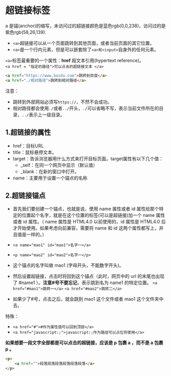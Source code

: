 # 超链接标签

a 是锚(anchor)的缩写，未访问过的超链接颜色是蓝色rgb(0,0,238)，访问过的是紫色rgb(58,26,139).

- `<a>`超链接可以从一个页面跳转到其他页面，或者当前页面的其它位置。
- `<a>`是一个行内元素，但是可以嵌套除了`<a>和<input>`自身外的任何元素。

`<a>`标签最重要的一个属性：**href** 超文本引用(hypertext reference)。  
`<a href = "指定的路径">可以点击的超链接文本 </a>`

````html
<a href="https://www.baidu.com">跳转到百度</a>
<a href="./相对路径">跳转到相对路径</a>
````

注意：

- 跳转到外部网站必须写`https://`，不然不会成功。
- 相对路径都会使用`./`或者`../`开头，`./`可以省略不写，表示当前文件所在的目录，`../`表示上一级目录。

## 1.超链接的属性

- href：目标URL
- title：鼠标悬停文本。
- target：告诉浏览器用什么方式来打开目标页面。target属性有以下几个值：
  - _self：在同一个网页中显示（默认值）
  - _blank：在新的窗口中打开。
- name：主要用于设置一个锚点的名称

## 2.超链接锚点

- 首先我们要创建一个锚点，也就是说，使用 name 属性或者 id 属性给那个特定的位置起个名字，就是在这个位置的标签(可以是超链接)加一个 name 属性或者 id 属性。（ name 属性是 HTML4.0 以前使用的，id 属性是 HTML4.0 后才开始使用。如果考虑向前兼容，需要将 name 和 id 这两个属性都写上，并且值是一样的。）

- `<a name="mao1" id="mao1">名字一</a>`
- `<p name="mao2" id="mao2">名字一</p>`
- 这个锚点的名字叫做 mao1 (字母开头，不能数字开头)。
- 然后设置超链接，点击时将回到这个锚点（此时，网页中的 url 的末尾也出现了 #name1 ）。**注意#号不要忘记**，表示跳到名为 name1 的特定位置。
  `<a href="#mao1">跳转一</a>`
  `<a href="#mao2">跳转二</a>`
- 如果少了#号，点击之后，就会跳到 mao1 这个文件或者 mao1 这个文件夹中去。

特殊：

- `<a href="#">#作为属性值可以回到顶部</a>`
- `<a href="javascript:;">javascript:;作为路径可以占位符使用</a>`  

**如果想要一段文字全部都是可以点击的超链接，应该是 p 包裹 a ，而不是 a 包裹 p 。**

````html
<p>
    <a href="">段落段落段落段落段落段落</a>
</p>
````
